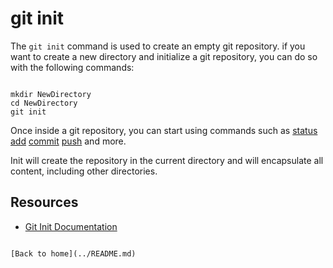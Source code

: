 # git init

The `git init` command is used to create an empty git repository.
if you want to create a new directory and initialize a git repository, you can do so with the following commands:
```

mkdir NewDirectory
cd NewDirectory
git init
```
Once inside a git repository, you can start using commands such as
[status](./status.md)
[add](./add.md)
[commit](./commit.md)
[push](./push.md)
and more.

Init will create the repository in the current directory and will encapsulate all content, including other directories.

## Resources

- [Git Init Documentation](https://git-scm.com/docs/git-init)

```

[Back to home](../README.md)